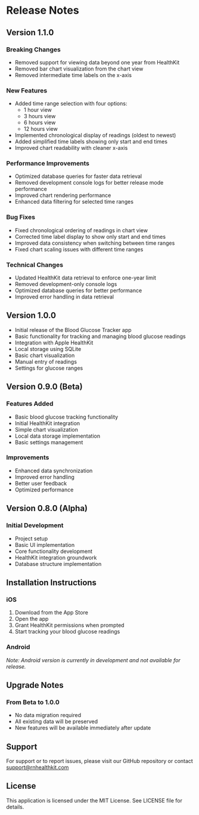 # Release Notes

## Version 1.1.0

### Breaking Changes

- Removed support for viewing data beyond one year from HealthKit
- Removed bar chart visualization from the chart view
- Removed intermediate time labels on the x-axis

### New Features

- Added time range selection with four options:
  - 1 hour view
  - 3 hours view
  - 6 hours view
  - 12 hours view
- Implemented chronological display of readings (oldest to newest)
- Added simplified time labels showing only start and end times
- Improved chart readability with cleaner x-axis

### Performance Improvements

- Optimized database queries for faster data retrieval
- Removed development console logs for better release mode performance
- Improved chart rendering performance
- Enhanced data filtering for selected time ranges

### Bug Fixes

- Fixed chronological ordering of readings in chart view
- Corrected time label display to show only start and end times
- Improved data consistency when switching between time ranges
- Fixed chart scaling issues with different time ranges

### Technical Changes

- Updated HealthKit data retrieval to enforce one-year limit
- Removed development-only console logs
- Optimized database queries for better performance
- Improved error handling in data retrieval

## Version 1.0.0

- Initial release of the Blood Glucose Tracker app
- Basic functionality for tracking and managing blood glucose readings
- Integration with Apple HealthKit
- Local storage using SQLite
- Basic chart visualization
- Manual entry of readings
- Settings for glucose ranges

## Version 0.9.0 (Beta)

### Features Added

- Basic blood glucose tracking functionality
- Initial HealthKit integration
- Simple chart visualization
- Local data storage implementation
- Basic settings management

### Improvements

- Enhanced data synchronization
- Improved error handling
- Better user feedback
- Optimized performance

## Version 0.8.0 (Alpha)

### Initial Development

- Project setup
- Basic UI implementation
- Core functionality development
- HealthKit integration groundwork
- Database structure implementation

## Installation Instructions

### iOS

1. Download from the App Store
2. Open the app
3. Grant HealthKit permissions when prompted
4. Start tracking your blood glucose readings

### Android

_Note: Android version is currently in development and not available for release._

## Upgrade Notes

### From Beta to 1.0.0

- No data migration required
- All existing data will be preserved
- New features will be available immediately after update

## Support

For support or to report issues, please visit our GitHub repository or contact support@rnhealthkit.com

## License

This application is licensed under the MIT License. See LICENSE file for details.

